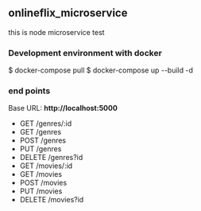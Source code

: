 ## onlineflix_microservice
this is node microservice test

### Development environment with docker
$ docker-compose pull
$ docker-compose up --build -d

### end points
Base URL: **http://localhost:5000**
- GET /genres/:id
- GET /genres
- POST /genres
- PUT /genres
- DELETE /genres?id
- GET /movies/:id
- GET /movies
- POST /movies
- PUT /movies
- DELETE /movies?id






